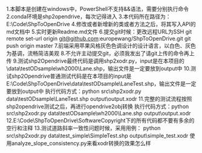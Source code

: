 1.本脚本是创建在windows中，PowerShell不支持&&语法，需要分别执行命令
2.conda环境是shp2opendrive，每次记得进入
3.本代码所在路径为：E:\Code\ShpToOpenDrive
4.修改或者新增新的类或者方法之后，将其写入API的md文档中
5.实时更新Readme.md文件
6.提交git时候：更改远程URL为SSH
git remote set-url origin git@github.com:europewang/ShpToOpenDrive.git
git push origin master
7.前端采用苹果风格灰色色调设计的设计语言，以白色、灰色为基调，流畅简洁美观
8.不允许主动提交git，必须我发出了请git上传的命令再上传
9.测试shp2Opendrive最终代码是调用shp2xodr.py，input是在本项目的\data\testODsample\wh2000\Lane.shp，输出文件是一定要放到output中
10.测试shp2Opendrive普通测试代码是在本项目的input是E:\Code\ShpToOpenDrive\data\testODsample\LaneTest.shp，输出文件是一定要放到output中
执行代码方式：python src\shp2xodr.py data\testODsample\LaneTest.shp output\output.xodr
11.完整的测试流程按照shp2opendrive测试之后，再进行opendrive2obj转换
执行代码方式：python src\shp2xodr.py data\testODsample\wh2000\Lane.shp output\output.xodr
12.E:\Code\ShpToOpenDrive\SoftwareCopyright下的所有代码都不要有多余的空行和注释
13.测试道路斜率一致性问题时候，采用用例：
python src\shp2xodr.py data\test_simple\SimpleTest.shp output\simple_test.xodr
使用analyze_slope_consistency.py来看xodr转换的效果怎么样